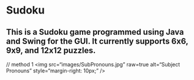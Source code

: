 # Sudoku
## This is a Sudoku game programmed using Java and Swing for the GUI. It currently supports 6x6, 9x9, and 12x12 puzzles.
// method 1
<img
src=“images/SubPronouns.jpg”
raw=true
alt=“Subject Pronouns”
style=“margin-right: 10px;”
/>
